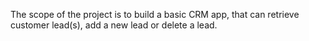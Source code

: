 The scope of the project is to build a basic CRM app, that can retrieve customer lead(s), add a new lead or delete a lead.
